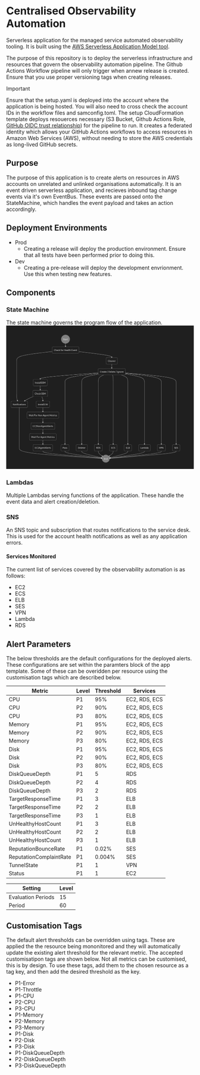 # Centralised Observability Automation #
Serverless application for the managed service automated observability tooling. It is built using the [AWS Serverless Application Model tool](https://aws.amazon.com/serverless/sam/).

The purpose of this repository is to deploy the serverless infrastructure and resources that govern the observability automation pipeline. The Github Actions Workflow pipeline will only trigger when annew release is created. Ensure that you use proper versioning tags when creating releases.

> [!IMPORTANT]
> Ensure that the setup.yaml is deployed into the account where the application is being hosted. You will also need to cross check the account IDs in the workflow files and samconfig.toml. The setup CloudFormation template deploys resouerces necessary (S3 Bucket, Github Actions Role, [GitHub OIDC trust relationship](https://docs.github.com/en/actions/deployment/security-hardening-your-deployments/configuring-openid-connect-in-amazon-web-services)) for the pipeline to run. It creates a federated identity  which allows your GitHub Actions workflows to access resources in Amazon Web Services (AWS), without needing to store the AWS credentials as long-lived GitHub secrets.

## Purpose
The purpose of this application is to create alerts on resources in AWS accounts on unrelated and unlinked organisations automatically. It is an event driven serverless application, and recieves inbound tag change events via it's own EventBus. These events are passed onto the StateMachine, which handles the event payload and takes an action accordingly.

## Deployment Environments
- Prod
    - Creating a release will deploy the production environment. Ensure that all tests have been performed prior to doing this.
- Dev
    - Creating a pre-release will deploy the development envrionment. Use this when testing new features.

## Components

### State Machine
The state machine governs the program flow of the application. 
![Diagram of the StateMachine](https://github.com/Fred-Luckham/centralised-observability-automation/blob/main/images/statemachine.png)

### Lambdas 
Multiple Lambdas serving functions of the application. These handle the event data and alert creation/deletion.

### SNS
An SNS topic and subscription that routes notifications to the service desk. This is used for the account health notifications as well as any application errors. 

#### Services Monitored
The current list of services covered by the observability automation is as follows:
- EC2
- ECS
- ELB
- SES
- VPN
- Lambda
- RDS

## Alert Parameters
The below thresholds are the default configurations for the deployed alerts. These configurations are set within the paramters block of the app template. Some of these can be overidden per resource using the customisation tags which are described below.

| Metric                 | Level  | Threshold | Services     |
|------------------------|--------|-----------|--------------| 
| CPU                    | P1     | 95%       | EC2, RDS, ECS|
| CPU                    | P2     | 90%       | EC2, RDS, ECS|
| CPU                    | P3     | 80%       | EC2, RDS, ECS|
| Memory                 | P1     | 95%       | EC2, RDS, ECS|
| Memory                 | P2     | 90%       | EC2, RDS, ECS|
| Memory                 | P3     | 80%       | EC2, RDS, ECS|
| Disk                   | P1     | 95%       | EC2, RDS, ECS|
| Disk                   | P2     | 90%       | EC2, RDS, ECS|
| Disk                   | P3     | 80%       | EC2, RDS, ECS|
| DiskQueueDepth         | P1     | 5         | RDS          |
| DiskQueueDepth         | P2     | 4         | RDS          |
| DiskQueueDepth         | P3     | 2         | RDS          |
| TargetResponseTime     | P1     | 3         | ELB          |
| TargetResponseTime     | P2     | 2         | ELB          |
| TargetResponseTime     | P3     | 1         | ELB          |
| UnHealthyHostCount     | P1     | 3         | ELB          |
| UnHealthyHostCount     | P2     | 2         | ELB          |
| UnHealthyHostCount     | P3     | 1         | ELB          |
| ReputationBounceRate   | P1     | 0.02%     | SES          |
| ReputationComplaintRate| P1     | 0.004%    | SES          |
| TunnelState            | P1     | 1         | VPN          |
| Status                 | P1     | 1         | EC2


| Setting           | Level  |
|-------------------|--------|
| Evaluation Periods| 15     |
| Period            | 60     |

## Customisation Tags
The default alert thresholds can be overridden using tags. These are applied the the resource being mononitored and they will automatically update the existing alert threshold for the relevant metric. The accepted customisatipon tags are shown below. Not all metrics can be customised, this is by design. To use these tags, add them to the chosen resource as a tag key, and then add the desired threshold as the key.

- P1-Error
- P1-Throttle
- P1-CPU
- P2-CPU
- P3-CPU
- P1-Memory
- P2-Memory
- P3-Memory
- P1-Disk
- P2-Disk
- P3-Disk
- P1-DiskQueueDepth
- P2-DiskQueueDepth
- P3-DiskQueueDepth
